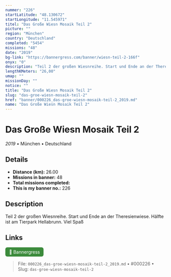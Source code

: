 ```yaml
---
nummer: "226"
startLatitude: "48.130672"
startLongitude: "11.545971"
titel: "Das Große Wiesn Mosaik Teil 2"
picture: ""
region: "München"
country: "Deutschland"
completed: "5454"
missions: "48"
date: "2019"
bg-link: "https://bannergress.com/banner/wiesn-teil-2-166f"
onyx: "0"
description: "Teil 2 der großen Wiesnreihe. Start und Ende an der Theresienwiese. Hälfte ist am Tierpark Hellabrunn. Viel Spaß"
lengthKMeters: "26,00"
umap: ""
missionDay: ""
notice: ""
title: "Das Große Wiesn Mosaik Teil 2"
slug: "das-groe-wiesn-mosaik-teil-2"
href: "banner/000226_das-groe-wiesn-mosaik-teil-2_2019.md"
name: "Das Große Wiesn Mosaik Teil 2"
---
```

# Das Große Wiesn Mosaik Teil 2

*2019* • München • Deutschland





## Details
- **Distance (km):** 26.00
- **Missions in banner:** 48
- **Total missions completed:** 
- **This is my banner no.:** 226



## Description
Teil 2 der großen Wiesnreihe. Start und Ende an der Theresienwiese. Hälfte ist am Tierpark Hellabrunn. Viel Spaß



## Links
<a href="https://bannergress.com/banner/wiesn-teil-2-166f" target="_blank" style="display:inline-block;margin-right:8px;padding:6px 12px;background:#3c8b3c;color:#fff;text-decoration:none;border-radius:6px;">🔗 Bannergress</a>



> File: `000226_das-groe-wiesn-mosaik-teil-2_2019.md` • #000226 • Slug: `das-groe-wiesn-mosaik-teil-2`

